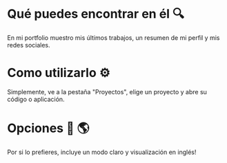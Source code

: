 # Qué puedes encontrar en él :mag:
En mi portfolio muestro mis últimos trabajos, un resumen de mi perfil y mis redes sociales.

# Como utilizarlo :gear:
Simplemente, ve a la pestaña "Proyectos", elige un proyecto y abre su código o aplicación.

# Opciones :crescent_moon: :earth_americas:
Por si lo prefieres, incluye un modo claro y visualización en inglés!
